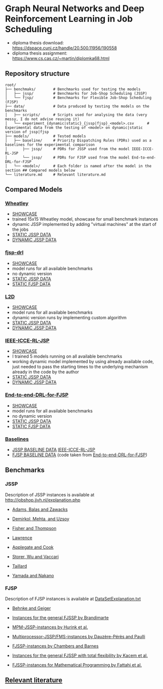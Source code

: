 # Graph Neural Networks and Deep Reinforcement Learning in Job Scheduling

- diploma thesis download: https://dspace.cuni.cz/handle/20.500.11956/190558
- diploma thesis assignment: https://www.cs.cas.cz/~martin/diplomka68.html


## Repository structure

```
root/
├── benchmaks/        # Benchmarks used for testing the models
│   ├── jssp/         # Benchmarks for Job-Shop Scheduling (JSSP)
│   └── fjsp/         # Benchmarks for Flexible Job-Shop Scheduling (FJSP)
├── data/             # Data produced by testing the models on the benchmarks
│   ├── scripts/      # Scripts used for analysing the data (very messy, I do not advise reusing it)
│   └── experiment_{dynamic|static}_{jssp|fjsp}_<model>.csv      # Experimental data from the testing of <model> on dynamic|static version of jssp|fjsp 
├── models/           # Tested models
│   ├── baseline/     # Priority Dispatching Rules (PDRs) used as a baselines for the experimental comparison
│       ├── jssp/     # PDRs for JSSP used from the model IEEE-ICCE-RL-JSP 
│       └── jssp/     # PDRs for FJSP used from the model End-to-end-DRL-for-FJSP
│   └── <model>/      # Each folder is named after the model in the section ## Compared models below
└── literature.md     # Relevant literature.md
```

## Compared Models

### [Wheatley](models/Wheatley/)

- [SHOWCASE](models/Wheatley/repo/Showcase.ipynb)
- trained 15x15 Wheatley model, showcase for small benchmark instances 
- dynamic JSSP implemented by adding "virtual machines" at the start of the jobs
- [STATIC JSSP DATA](data/experiment_static_jssp_wheatley.csv)
- [DYNAMIC JSSP DATA](data/experiment_dynamic_jssp_wheatley.csv)

### [fjsp-drl](models/fjsp-drl/)

- [SHOWCASE](models/fjsp-drl/repo/Showcase%20fjsp-drl.ipynb)
- model runs for all available benchmarks
- no dynamic version
- [STATIC JSSP DATA](data/experiment_static_jssp_fjsp_drl.csv)
- [STATIC FJSP DATA](data/experiment_static_fjsp_fjsp_drl.csv)

### [L2D](models/L2D/)

- [SHOWCASE](models/L2D/Showcase.ipynb)
- model runs for all available benchmarks
- dynamic version runs by implementing custom algorithm
- [STATIC JSSP DATA](data/experiment_static_jssp_l2d.csv)
- [DYNAMIC JSSP DATA](data/experiment_dynamic_jssp_l2d.csv)

### [IEEE-ICCE-RL-JSP](models/IEEE-ICCE-RL-JSP/)

- [SHOWCASE](models/IEEE-ICCE-RL-JSP/repo/ieee_icce_rl_jsp.ipynb)
- I trained 5 models running on all available benchmarks
- working dynamic model implemented by using already available code, just needed to pass the starting times to the underlying mechanism already in the code by the author
- [STATIC JSSP DATA](data/experiment_static_jssp_ieee_icce_rl_jsp.csv)
- [DYNAMIC JSSP DATA](data/experiment_dynamic_jssp_ieee_icce_rl_jsp.csv)

### [End-to-end-DRL-for-FJSP](models/End-to-end-DRL-for-FJSP/)

- [SHOWCASE](models/End-to-end-DRL-for-FJSP/repo/FJSP_RealWorld/Showcase.ipynb)
- model runs for all available benchmarks
- no dynamic version
- [STATIC JSSP DATA](data/experiment_static_jssp_end_to_end_drl_for_fjsp.csv)
- [STATIC FJSP DATA](data/experiment_static_fjsp_end_to_end_drl_for_fjsp.csv)

### [Baselines](models/baseline/)

- [JSSP BASELINE DATA](data/experiment_static_jssp_baseline.csv) [IEEE-ICCE-RL-JSP](models/IEEE-ICCE-RL-JSP/)
- [FJSP BASELiNE DATA](data/experiment_static_fjsp_baseline.csv) (code taken from [End-to-end-DRL-for-FJSP](models/End-to-end-DRL-for-FJSP/))

## Benchmarks

### JSSP

Description of JSSP instances is available at http://jobshop.jjvh.nl/explanation.php

- [Adams, Balas and Zawacks](benchmarks/jssp/abz_instances)

- [Demirkol, Mehta, and Uzsoy](benchmarks/jssp/dmu_instances/)

- [Fisher and Thompson](benchmarks/jssp/ft_instances/)

- [Lawrence](benchmarks/jssp/la_instances/)

- [Applegate and Cook](benchmarks/jssp/orb_instances/)

- [Storer, Wu and Vaccari](benchmarks/jssp/swv_instances/)

- [Taillard](benchmarks/jssp/ta_instances/)

- [Yamada and Nakano](benchmarks/jssp/yn_instances/)

### FJSP

Description of FJSP instances is available at [DataSetExplanation.txt](benchmarks/fjsp/DataSetExplanation.txt)

- [Behnke and Geiger](benchmarks/fjsp/0_BehnkeGeiger/)

- [Instances for the general FJSSP by Brandimarte](benchmarks/fjsp/1_Brandimarte/)

- [MPM-JSSP-instances by Hurink et al.](benchmarks/fjsp/2_Hurink/)

- [Multiprocessor-JSSP/FMS-instances by Dauzère-Pérès and Paulli](benchmarks/fjsp/3_DPpaulli/)

- [FJSSP-instances by Chambers and Barnes](benchmarks/fjsp/4_ChambersBarnes/)

- [Instances for the general FJSSP with total flexibility by Kacem et al.](benchmarks/fjsp/5_Kacem/)

- [FJSSP-instances for Mathematical Programming by Fattahi et al.](benchmarks/fjsp/6_Fattahi/)

## [Relevant literature](/literature.md)
